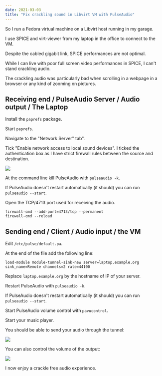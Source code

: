 ```yaml
---
date: 2021-03-03
title: "Fix crackling sound in Libvirt VM with PulseAudio"
---
```


So I run a Fedora virtual machine on a Libvirt host running in my garage.

I use SPICE and virt-viewer from my laptop in the office to connect to the VM.

Despite the cabled gigabit link, SPICE performances are not optimal.

While I can live with poor full screen video performances in SPICE, I can't stand crackling audio.

The crackling audio was particularly bad when scrolling in a webpage in a browser or any kind of zooming on pictures.


## Receiving end / PulseAudio Server / Audio output / The Laptop

Install the `paprefs` package.

Start `paprefs`.

Navigate to the "Network Server" tab".

Tick "Enable network access to local sound devices". I ticked the authentication box as I have strict firewall rules between the source and destination.

![](https://blog.wains.be/images/pulseaudio/paprefs.png)

At the command line kill PulseAudio with `pulseaudio -k`.

If PulseAudio doesn't restart automatically (it should) you can run `pulseaudio --start`.

Open the TCP/4713 port used for receiving the audio.

```
firewall-cmd --add-port=4713/tcp --permanent
firewall-cmd --reload
```

## Sending end / Client / Audio input / the VM

Edit `/etc/pulse/default.pa`.

At the end of the file add the following line:

```
load-module module-tunnel-sink-new server=laptop.example.org sink_name=Remote channels=2 rate=44100
```

Replace `laptop.example.org` by the hostname of IP of your server.

Restart PulseAudio with `pulseaudio -k`.

If PulseAudio doesn't restart automatically (it should) you can run `pulseaudio --start`.

Start PulseAudio volume control with `pavucontrol`.

Start your music player.

You should be able to send your audio through the tunnel:

![](https://blog.wains.be/images/pulseaudio/pavucontrol2.png)

You can also control the volume of the output:

![](https://blog.wains.be/images/pulseaudio/pavucontrol1.png)

I now enjoy a crackle free audio experience.